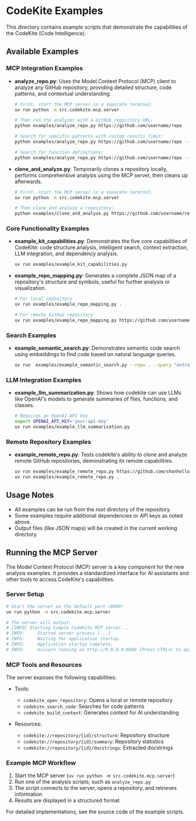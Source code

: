 # CodeKite Examples

This directory contains example scripts that demonstrate the capabilities of the CodeKite (Code Intelligence).

## Available Examples

### MCP Integration Examples

- **analyze_repo.py**: Uses the Model Context Protocol (MCP) client to analyze any GitHub repository, providing detailed structure, code patterns, and contextual understanding.

  ```sh
  # First, start the MCP server in a separate terminal:
  uv run python -m src.codekite.mcp.server

  # Then run the analyzer with a GitHub repository URL:
  python examples/analyze_repo.py https://github.com/username/repo

  # Search for specific patterns with custom results limit:
  python examples/analyze_repo.py https://github.com/username/repo --search "class" --max-results 10

  # Search for function definitions:
  python examples/analyze_repo.py https://github.com/username/repo --search "def\\s+\\w+" --max-results 15
  ```

- **clone_and_analyze.py**: Temporarily clones a repository locally, performs comprehensive analysis using the MCP server, then cleans up afterwards.

  ```sh
  # First, start the MCP server in a separate terminal:
  uv run python -m src.codekite.mcp.server

  # Then clone and analyze a repository:
  python examples/clone_and_analyze.py https://github.com/username/repo
  ```

### Core Functionality Examples

- **example_kit_capabilities.py**: Demonstrates the five core capabilities of CodeKite: code structure analysis, intelligent search, context extraction, LLM integration, and dependency analysis.

  ```sh
  uv run examples/example_kit_capabilities.py
  ```

- **example_repo_mapping.py**: Generates a complete JSON map of a repository's structure and symbols, useful for further analysis or visualization.

  ```sh
  # For local repository
  uv run examples/example_repo_mapping.py .

  # For remote GitHub repository
  uv run examples/example_repo_mapping.py https://github.com/username/repo
  ```

### Search Examples

- **example_semantic_search.py**: Demonstrates semantic code search using embeddings to find code based on natural language queries.

  ```sh
  uv run  examples/example_semantic_search.py --repo . --query "extract\_symbols"
  ```

### LLM Integration Examples

- **example_llm_summarization.py**: Shows how codekite can use LLMs like OpenAI's models to generate summaries of files, functions, and classes.

  ```sh
  # Requires an OpenAI API key
  export OPENAI_API_KEY='your-api-key'
  uv run examples/example_llm_summarization.py
  ```

### Remote Repository Examples

- **example_remote_repo.py**: Tests codekite's ability to clone and analyze remote GitHub repositories, demonstrating its remote capabilities.

  ```sh
  uv run examples/example_remote_repo.py https://github.com/shanholloman/codemapper
  uv run examples/example_remote_repo.py .
  ```

## Usage Notes

- All examples can be run from the root directory of the repository.
- Some examples require additional dependencies or API keys as noted above.
- Output files (like JSON maps) will be created in the current working directory.

## Running the MCP Server

The Model Context Protocol (MCP) server is a key component for the new analysis examples. It provides a standardized interface for AI assistants and other tools to access CodeKite's capabilities.

### Server Setup

```sh
# Start the server on the default port (8000)
uv run python -m src.codekite.mcp.server

# The server will output:
# [INFO] Starting Simple CodeKite MCP server...
# INFO:     Started server process [...]
# INFO:     Waiting for application startup.
# INFO:     Application startup complete.
# INFO:     Uvicorn running on http://0.0.0.0:8000 (Press CTRL+C to quit)
```

### MCP Tools and Resources

The server exposes the following capabilities:

- Tools:
  - `codekite_open_repository`: Opens a local or remote repository
  - `codekite_search_code`: Searches for code patterns
  - `codekite_build_context`: Generates context for AI understanding

- Resources:
  - `codekite://repository/{id}/structure`: Repository structure
  - `codekite://repository/{id}/summary`: Repository statistics
  - `codekite://repository/{id}/docstrings`: Extracted docstrings

### Example MCP Workflow

1. Start the MCP server (`uv run python -m src.codekite.mcp.server`)
2. Run one of the analysis scripts, such as `analyze_repo.py`
3. The script connects to the server, opens a repository, and retrieves information
4. Results are displayed in a structured format

For detailed implementations, see the source code of the example scripts.
